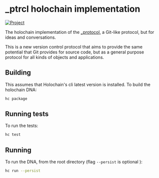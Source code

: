# \_ptrcl holochain implementation

[![Project](https://img.shields.io/badge/project-uprtcl-blue.svg?style=flat-square)](https://www.collectiveone.org/#/app/inits/ac119496-5e3e-1db5-815e-3f192a890001/model/section/ac109cd2-6939-1811-8169-399a9fd20021/cards/ac137866-6949-1dbf-8169-49e695af0109)

The holochain implementation of the [\_protocol](www.uprtcl.io), a Git-like protocol, but for ideas and conversations.

This is a new version control protocol that aims to provide the same potential that Git provides for source code, but as a general purpose protocol for all kinds of objects and applications.

## Building

This assumes that Holochain's cli latest version is installed. To build the holochain DNA:

```bash
hc package
```

## Running tests

To run the tests:

```bash
hc test
```

## Running

To run the DNA, from the root directory (flag `--persist` is optional ):

```bash
hc run --persist
```
